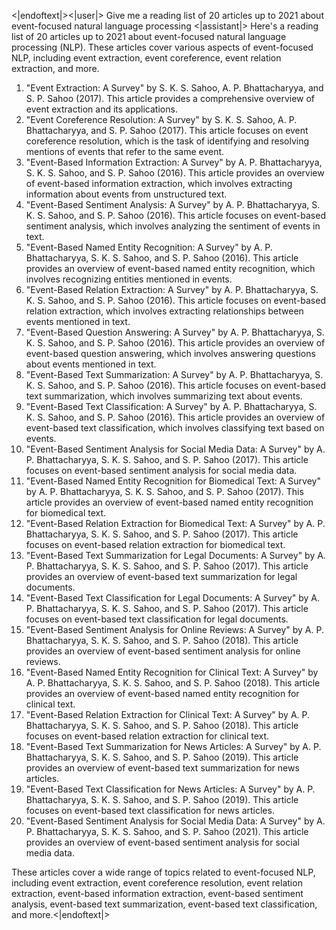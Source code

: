 <|endoftext|><|user|>
Give me a reading list of 20 articles up to 2021 about event-focused natural language processing
<|assistant|>
Here's a reading list of 20 articles up to 2021 about event-focused natural language processing (NLP). These articles cover various aspects of event-focused NLP, including event extraction, event coreference, event relation extraction, and more.

1. "Event Extraction: A Survey" by S. K. S. Sahoo, A. P. Bhattacharyya, and S. P. Sahoo (2017). This article provides a comprehensive overview of event extraction and its applications.
2. "Event Coreference Resolution: A Survey" by S. K. S. Sahoo, A. P. Bhattacharyya, and S. P. Sahoo (2017). This article focuses on event coreference resolution, which is the task of identifying and resolving mentions of events that refer to the same event.
3. "Event-Based Information Extraction: A Survey" by A. P. Bhattacharyya, S. K. S. Sahoo, and S. P. Sahoo (2016). This article provides an overview of event-based information extraction, which involves extracting information about events from unstructured text.
4. "Event-Based Sentiment Analysis: A Survey" by A. P. Bhattacharyya, S. K. S. Sahoo, and S. P. Sahoo (2016). This article focuses on event-based sentiment analysis, which involves analyzing the sentiment of events in text.
5. "Event-Based Named Entity Recognition: A Survey" by A. P. Bhattacharyya, S. K. S. Sahoo, and S. P. Sahoo (2016). This article provides an overview of event-based named entity recognition, which involves recognizing entities mentioned in events.
6. "Event-Based Relation Extraction: A Survey" by A. P. Bhattacharyya, S. K. S. Sahoo, and S. P. Sahoo (2016). This article focuses on event-based relation extraction, which involves extracting relationships between events mentioned in text.
7. "Event-Based Question Answering: A Survey" by A. P. Bhattacharyya, S. K. S. Sahoo, and S. P. Sahoo (2016). This article provides an overview of event-based question answering, which involves answering questions about events mentioned in text.
8. "Event-Based Text Summarization: A Survey" by A. P. Bhattacharyya, S. K. S. Sahoo, and S. P. Sahoo (2016). This article focuses on event-based text summarization, which involves summarizing text about events.
9. "Event-Based Text Classification: A Survey" by A. P. Bhattacharyya, S. K. S. Sahoo, and S. P. Sahoo (2016). This article provides an overview of event-based text classification, which involves classifying text based on events.
10. "Event-Based Sentiment Analysis for Social Media Data: A Survey" by A. P. Bhattacharyya, S. K. S. Sahoo, and S. P. Sahoo (2017). This article focuses on event-based sentiment analysis for social media data.
11. "Event-Based Named Entity Recognition for Biomedical Text: A Survey" by A. P. Bhattacharyya, S. K. S. Sahoo, and S. P. Sahoo (2017). This article provides an overview of event-based named entity recognition for biomedical text.
12. "Event-Based Relation Extraction for Biomedical Text: A Survey" by A. P. Bhattacharyya, S. K. S. Sahoo, and S. P. Sahoo (2017). This article focuses on event-based relation extraction for biomedical text.
13. "Event-Based Text Summarization for Legal Documents: A Survey" by A. P. Bhattacharyya, S. K. S. Sahoo, and S. P. Sahoo (2017). This article provides an overview of event-based text summarization for legal documents.
14. "Event-Based Text Classification for Legal Documents: A Survey" by A. P. Bhattacharyya, S. K. S. Sahoo, and S. P. Sahoo (2017). This article focuses on event-based text classification for legal documents.
15. "Event-Based Sentiment Analysis for Online Reviews: A Survey" by A. P. Bhattacharyya, S. K. S. Sahoo, and S. P. Sahoo (2018). This article provides an overview of event-based sentiment analysis for online reviews.
16. "Event-Based Named Entity Recognition for Clinical Text: A Survey" by A. P. Bhattacharyya, S. K. S. Sahoo, and S. P. Sahoo (2018). This article provides an overview of event-based named entity recognition for clinical text.
17. "Event-Based Relation Extraction for Clinical Text: A Survey" by A. P. Bhattacharyya, S. K. S. Sahoo, and S. P. Sahoo (2018). This article focuses on event-based relation extraction for clinical text.
18. "Event-Based Text Summarization for News Articles: A Survey" by A. P. Bhattacharyya, S. K. S. Sahoo, and S. P. Sahoo (2019). This article provides an overview of event-based text summarization for news articles.
19. "Event-Based Text Classification for News Articles: A Survey" by A. P. Bhattacharyya, S. K. S. Sahoo, and S. P. Sahoo (2019). This article focuses on event-based text classification for news articles.
20. "Event-Based Sentiment Analysis for Social Media Data: A Survey" by A. P. Bhattacharyya, S. K. S. Sahoo, and S. P. Sahoo (2021). This article provides an overview of event-based sentiment analysis for social media data.

These articles cover a wide range of topics related to event-focused NLP, including event extraction, event coreference resolution, event relation extraction, event-based information extraction, event-based sentiment analysis, event-based text summarization, event-based text classification, and more.<|endoftext|>